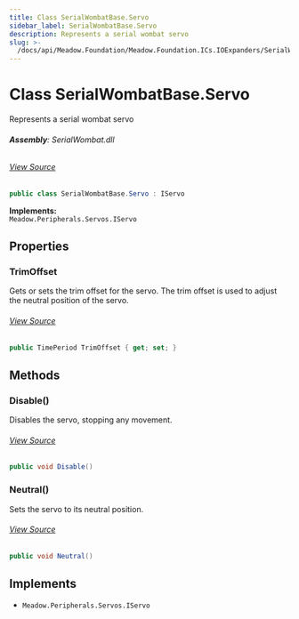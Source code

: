 ```yaml
---
title: Class SerialWombatBase.Servo
sidebar_label: SerialWombatBase.Servo
description: Represents a serial wombat servo
slug: >-
  /docs/api/Meadow.Foundation/Meadow.Foundation.ICs.IOExpanders/SerialWombatBase.Servo
---
```

# Class SerialWombatBase.Servo
Represents a serial wombat servo

###### **Assembly**: SerialWombat.dll
###### [View Source](https://github.com/WildernessLabs/Meadow.Foundation.git/blob/develop/Source/Meadow.Foundation.Peripherals/ICs.IOExpanders.SerialWombat/Driver/SerialWombatBase.Servo.cs#L13)
```csharp title="Declaration"
public class SerialWombatBase.Servo : IServo
```
**Implements:**  
`Meadow.Peripherals.Servos.IServo`

## Properties
### TrimOffset
Gets or sets the trim offset for the servo.
The trim offset is used to adjust the neutral position of the servo.
###### [View Source](https://github.com/WildernessLabs/Meadow.Foundation.git/blob/develop/Source/Meadow.Foundation.Peripherals/ICs.IOExpanders.SerialWombat/Driver/SerialWombatBase.Servo.cs#L24)
```csharp title="Declaration"
public TimePeriod TrimOffset { get; set; }
```
## Methods
### Disable()
Disables the servo, stopping any movement.
###### [View Source](https://github.com/WildernessLabs/Meadow.Foundation.git/blob/develop/Source/Meadow.Foundation.Peripherals/ICs.IOExpanders.SerialWombat/Driver/SerialWombatBase.Servo.cs#L27)
```csharp title="Declaration"
public void Disable()
```
### Neutral()
Sets the servo to its neutral position.
###### [View Source](https://github.com/WildernessLabs/Meadow.Foundation.git/blob/develop/Source/Meadow.Foundation.Peripherals/ICs.IOExpanders.SerialWombat/Driver/SerialWombatBase.Servo.cs#L33)
```csharp title="Declaration"
public void Neutral()
```

## Implements

* `Meadow.Peripherals.Servos.IServo`
